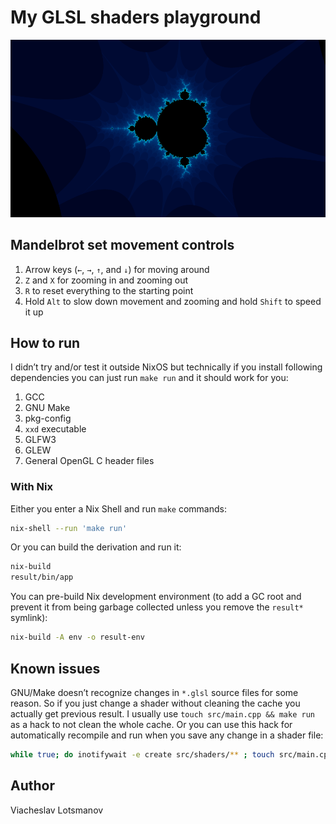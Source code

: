 # My GLSL shaders playground

![Mandelbrot set](artwork/mandelbrot-set-screenshot.png)

## Mandelbrot set movement controls

1. Arrow keys (`←`, `→`, `↑`, and `↓`) for moving around
2. `Z` and `X` for zooming in and zooming out
3. `R` to reset everything to the starting point
4. Hold `Alt` to slow down movement and zooming and hold `Shift` to speed it up

## How to run

I didn’t try and/or test it outside NixOS but technically if you install
following dependencies you can just run `make run` and it should work for you:

1. GCC
1. GNU Make
1. pkg-config
1. `xxd` executable
1. GLFW3
1. GLEW
1. General OpenGL C header files

### With Nix

Either you enter a Nix Shell and run `make` commands:

``` sh
nix-shell --run 'make run'
```

Or you can build the derivation and run it:

``` sh
nix-build
result/bin/app
```

You can pre-build Nix development environment
(to add a GC root and prevent it from being garbage
collected unless you remove the `result*` symlink):

``` sh
nix-build -A env -o result-env
```

## Known issues

GNU/Make doesn’t recognize changes in `*.glsl` source files for some reason.
So if you just change a shader without cleaning the cache you actually get
previous result. I usually use `touch src/main.cpp && make run` as a hack to not
clean the whole cache. Or you can use this hack for automatically recompile and
run when you save any change in a shader file:

``` sh
while true; do inotifywait -e create src/shaders/** ; touch src/main.cpp && make run; done
```

## Author

Viacheslav Lotsmanov
